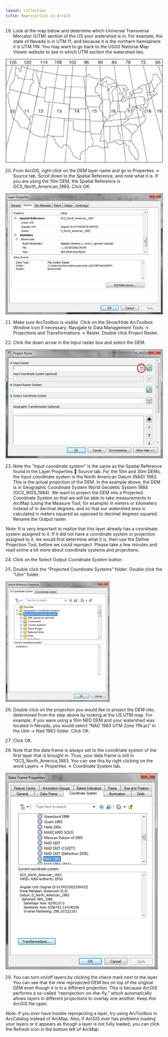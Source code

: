 ```yaml
---
layout: collection
title: Reprojection in ArcGIS
---
```


19)	Look at the map below and determine which Universal Transverse Mercator (UTM) section of the US your watershed is in.  For example, the state of Nevada is in UTM 11, and because it is the northern hemisphere it is UTM 11N.  You may want to go back to the USGS National Map Viewer website to see in which UTM section the watershed lies.

<a href="/pictures/SS12.png"><img src="/pictures/SS12.png"></a>

20)	From ArcGIS, right click on the DEM layer name and go to Properties &#8594; Source tab.  Scroll down to the Spatial Reference, and note what it is.  If you are using the 10m DEM, the Spatial Reference is GCS_North_American_1983.  Click OK. 

<a href="/pictures/SS13.png"><img src="/pictures/SS13.png"></a>

21)	Make sure ArcToolbox is visible.  Click on the Show/Hide ArcToolbox Window icon if necessary.  Navigate to Data Management Tools &#8594; Projections and Transformations &#8594; Raster.  Double click Project Raster. 

22)	Click the down arrow in the Input raster box and select the DEM. 

<a href="/pictures/SS14.png"><img src="/pictures/SS14.png"></a>

23)	Note the *“Input coordinate system”* is the same as the Spatial Reference found in the Layer Properties  Source tab.  For the 10m and 30m DEMs, the Input coordinate system is the North American Datum (NAD) 1983.  This is the actual projection of the DEM.  In the example above, the DEM is in Geographic Coordinate System World Geodetic System 1984 (GCS_WGS_1984).  We want to project the DEM into a Projected Coordinate System so that we will be able to take measurements in ArcMap (using the Measure Tool, for example) in meters or kilometers instead of in decimal degrees, and so that our watershed area is calculated in meters squared as opposed to decimal degrees squared.  Rename the Output raster. 

Note:  It is very important to realize that this layer already has a coordinate system assigned to it.  If it did not have a coordinate system or projection assigned to it, we would first determine what it is, then use the Define Projection Tool, before we could reproject.  Please take a few minutes and read online a bit more about coordinate systems and projections.

24)	Click on the Select Output Coordinate System button 

25)	Double click the “Projected Coordinate Systems” folder.  Double click the “Utm” folder. 

<a href="/pictures/SS16.png"><img src="/pictures/SS16.png"></a>

26)	Double click on the projection you would like to project the DEM into, determined from the step above by looking at the US UTM map.  For example, if you were using a 10m NED DEM and your watershed was located in Nevada, you would select “NAD 1983 UTM Zone 11N.prj” in the Utm &#8594; Nad 1983 folder. Click OK.

27)	Click OK. 

28)	Note that the data frame is always set to the coordinate system of the first layer that is brought in.  Thus, your data frame is still in “GCS_North_America_1983. You can see this by right clicking on the word Layers &#8594; Properties &#8594; Coordinate System tab. 

<a href="/pictures/SS17.png"><img src="/pictures/SS17.png"></a>

29) You can turn on/off layers by clicking the check mark next to the layer.  You can see that the new reprojected DEM lies on top of the original DEM even though it is in a different projection.  This is because ArcGIS performs a so-called “reprojection-on-the-fly,” which automatically allows layers in different projections to overlay one another. Keep this ArcGIS file open. 

Note:  If you ever have trouble reprojecting a layer, try using ArcToolbox in ArcCatalog instead of ArcMap.  Also, if ArcGIS ever has problems loading your layers or it appears as though a layer is not fully loaded, you can click the Refresh icon in the bottom left of ArcMap.
